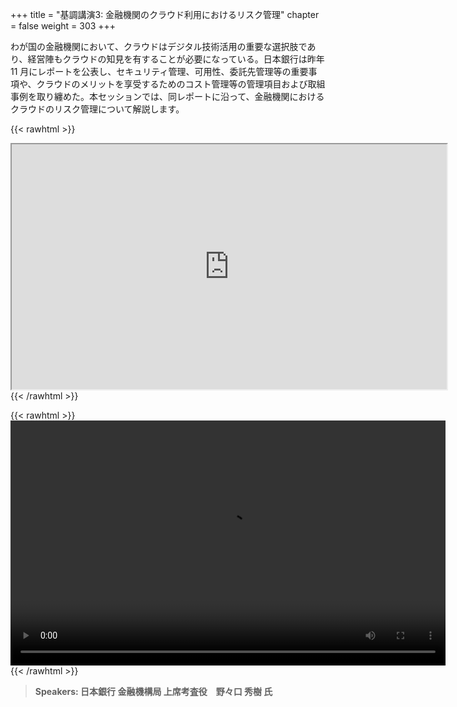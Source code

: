 +++
title = "基調講演3: 金融機関のクラウド利用におけるリスク管理"
chapter = false
weight = 303
+++

わが国の金融機関において、クラウドはデジタル技術活用の重要な選択肢であり、経営陣もクラウドの知見を有することが必要になっている。日本銀行は昨年 11 月にレポートを公表し、セキュリティ管理、可用性、委託先管理等の重要事項や、クラウドのメリットを享受するためのコスト管理等の管理項目および取組事例を取り纏めた。本セッションでは、同レポートに沿って、金融機関におけるクラウドのリスク管理について解説します。

{{< rawhtml >}}
<iframe src="https://dxjsvn24c4x1f.cloudfront.net/OnDemandTracks/keynote_3.pdf" name="keynote_3" width="696" height="392"></iframe>
<a href="https://dxjsvn24c4x1f.cloudfront.net/OnDemandTracks/keynote_3.pdf" target="keynote_3"></a>
{{< /rawhtml >}}

{{< rawhtml >}}
<video width="696" height="392" controls>
  <source src="https://dxjsvn24c4x1f.cloudfront.net/OnDemandTracks/keynote_3.mp4" type="video/mp4">
  Your browser doesn't support video.
</video>
{{< /rawhtml >}}

>  **Speakers: 日本銀行 金融機構局 上席考査役　野々口 秀樹 氏** 

